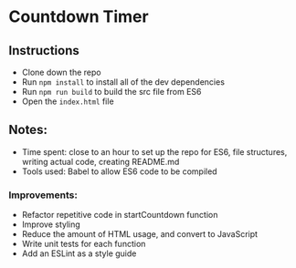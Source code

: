 # Countdown Timer

## Instructions

- Clone down the repo
- Run `npm install` to install all of the dev dependencies
- Run `npm run build` to build the src file from ES6
- Open the `index.html` file

## Notes:

- Time spent: close to an hour to set up the repo for ES6, file structures, writing actual code, creating README.md
- Tools used: Babel to allow ES6 code to be compiled

### Improvements:
- Refactor repetitive code in startCountdown function
- Improve styling
- Reduce the amount of HTML usage, and convert to JavaScript
- Write unit tests for each function
- Add an ESLint as a style guide
